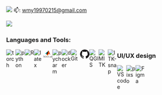 
###
<img src="https://media.giphy.com/media/WUlplcMpOCEmTGBtBW/giphy.gif" width="30" /> 📫: wmy19970215@gmail.com



<img align="middel" src="https://github-readme-stats.vercel.app/api?username=wamawama&show_icons=true&icon_color=805AD5&text_color=718096&bg_color=ffffff&hide_title=true" />  



### Languages and Tools:

<img align="left" alt="torch" title="pytorch" width="25px" src="https://skillicons.dev/icons?i=pytorch&theme=light" />
<img align="left" alt="python" title="python" width="25px" src="https://skillicons.dev/icons?i=python&theme=light" />
<img align="left" alt="R" title="R" width="25px" src="https://skillicons.dev/icons?i=r&theme=light" />
<img align="left" alt="latex"  title="latex" width="25px" src="https://skillicons.dev/icons?i=latex&theme=light" />
<img align="left" alt="matlab"  title="matlab" width="25px" src="https://raw.githubusercontent.com/github/explore/80688e429a7d4ef2fca1e82350fe8e3517d3494d/topics/matlab/matlab.png" />
<img align="left" alt="pycharm"  title="pycharm" width="25px" src="https://upload.wikimedia.org/wikipedia/commons/thumb/1/1d/PyCharm_Icon.svg/768px-PyCharm_Icon.svg.png" />
<img align="left" alt="docker"  title="docker" width="25px" src="https://skillicons.dev/icons?i=docker&theme=light" />
<img align="left" alt="Git"  title="Git" width="25px" src="https://skillicons.dev/icons?i=git&theme=light" />
<img align="left" alt="GitHub"  title="GitHub" width="25px" src="https://raw.githubusercontent.com/github/explore/78df643247d429f6cc873026c0622819ad797942/topics/github/github.png" />
<img align="left" alt="QGIS"  title="QGIS" width="25px" src="https://upload.wikimedia.org/wikipedia/commons/9/91/QGIS_logo_new.svg" />
<img align="left" alt="MITK"  title="MITK" width="25px" src="https://avatars.githubusercontent.com/u/793409?s=200&v=4" />
<img align="left" alt="ITK-snap"  title="ITK-snap" width="25px" src="https://pbs.twimg.com/profile_images/1139148244397592576/3MnJzx6w_400x400.png" />  



### UI/UX design  

<img align="left" alt="VScode"  title="VScode" width="25px" src="https://upload.wikimedia.org/wikipedia/commons/9/9a/Visual_Studio_Code_1.35_icon.svg" />
<img align="left" alt="pixso"  title="pixso" width="25px" src="https://dsmedia.pro/files/storage/17/71/bd/pixso-logo-150x150.png" />
<img align="left" alt="Figma"  title="Figma" width="25px" src="https://cdn.sanity.io/images/599r6htc/localized/46a76c802176eb17b04e12108de7e7e0f3736dc6-1024x1024.png" />
